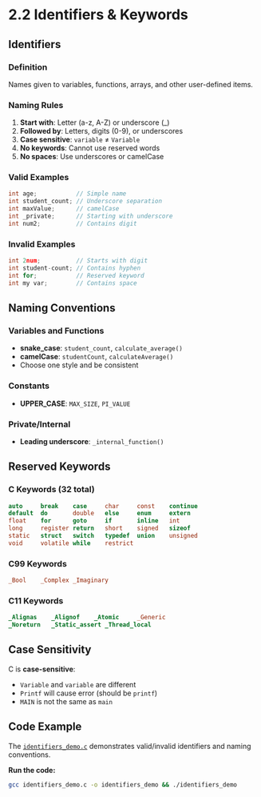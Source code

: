 # 2.2 Identifiers & Keywords

## Identifiers

### Definition
Names given to variables, functions, arrays, and other user-defined items.

### Naming Rules
1. **Start with**: Letter (a-z, A-Z) or underscore (_)
2. **Followed by**: Letters, digits (0-9), or underscores
3. **Case sensitive**: `variable` ≠ `Variable`
4. **No keywords**: Cannot use reserved words
5. **No spaces**: Use underscores or camelCase

### Valid Examples
```c
int age;           // Simple name
int student_count; // Underscore separation
int maxValue;      // camelCase
int _private;      // Starting with underscore
int num2;          // Contains digit
```

### Invalid Examples
```c
int 2num;          // Starts with digit
int student-count; // Contains hyphen
int for;           // Reserved keyword
int my var;        // Contains space
```

## Naming Conventions

### Variables and Functions
- **snake_case**: `student_count`, `calculate_average()`
- **camelCase**: `studentCount`, `calculateAverage()`
- Choose one style and be consistent

### Constants
- **UPPER_CASE**: `MAX_SIZE`, `PI_VALUE`

### Private/Internal
- **Leading underscore**: `_internal_function()`

## Reserved Keywords

### C Keywords (32 total)
```c
auto     break    case     char     const    continue
default  do       double   else     enum     extern
float    for      goto     if       inline   int
long     register return   short    signed   sizeof
static   struct   switch   typedef  union    unsigned
void     volatile while    restrict
```

### C99 Keywords
```c
_Bool    _Complex _Imaginary
```

### C11 Keywords
```c
_Alignas    _Alignof    _Atomic     _Generic
_Noreturn   _Static_assert _Thread_local
```

## Case Sensitivity

C is **case-sensitive**:
- `Variable` and `variable` are different
- `Printf` will cause error (should be `printf`)
- `MAIN` is not the same as `main`

## Code Example

The [`identifiers_demo.c`](identifiers_demo.c) demonstrates valid/invalid identifiers and naming conventions.

**Run the code:**
```bash
gcc identifiers_demo.c -o identifiers_demo && ./identifiers_demo
```
